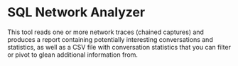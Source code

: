 # SQL Network Analyzer

This tool reads one or more network traces (chained captures) and produces a report containing potentially interesting conversations and statistics, as well as a CSV file with conversation statistics that you can filter or pivot to glean additional information from.
